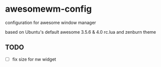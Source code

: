 # awesomewm-config
configuration for awesome window manager

based on Ubuntu's default awesome 3.5.6 & 4.0 rc.lua and zenburn theme

## TODO
- [ ] fix size for nw widget
